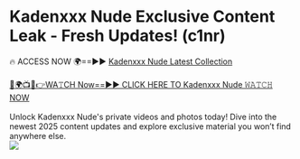 # Kadenxxx Nude Exclusive Content Leak - Fresh Updates! (c1nr)

🔥 ACCESS NOW 🌍==►► <a href="https://tinyurl.com/yc657z5k" rel="nofollow">Kadenxxx Nude Latest Collection</a>
<br><br>
[🔴🌍📺📱👉WA𝚃CH Now==►► CLICK HERE TO Kadenxxx Nude 𝚆𝙰𝚃𝙲𝙷 NOW](https://tinyurl.com/yc657z5k)
<br><br>
Unlock Kadenxxx Nude's private videos and photos today! Dive into the newest 2025 content updates and explore exclusive material you won’t find anywhere else.
<br>
<a href="https://tinyurl.com/yc657z5k" rel="nofollow" data-target="animated-image.originalLink"><img src="https://camo.githubusercontent.com/8a4f000d20f83aca3bf7ec5f350d767afa0574a8a352519fd8cfa583a6f93a33/68747470733a2f2f692e696d6775722e636f6d2f644a486b345a712e676966" data-canonical-src="https://i.imgur.com/dJHk4Zq.gif" style="max-width: 100%; display: inline-block;" data-target="animated-image.originalImage"></a>
<br>
